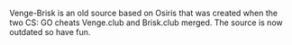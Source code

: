 Venge-Brisk is an old source based on Osiris that was created when the two CS: GO cheats Venge.club and Brisk.club merged. The source is now outdated so have fun.

